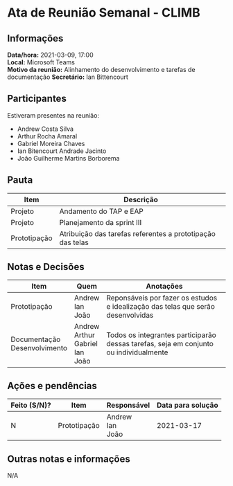 # Ata de Reunião Semanal - CLIMB

## Informações

**Data/hora:** 2021-03-09, 17:00  
**Local:** Microsoft Teams  
**Motivo da reunião:** Alinhamento do desenvolvimento e tarefas de documentação
**Secretário:** Ian Bittencourt

## Participantes

Estiveram presentes na reunião:

- Andrew Costa Silva
- Arthur Rocha Amaral
- Gabriel Moreira Chaves
- Ian Bitencourt Andrade Jacinto
- João Guilherme Martins Borborema

## Pauta

| Item         | Descrição                                                  |
| ------------ | ---------------------------------------------------------- |
| Projeto      | Andamento do TAP e EAP                                     |
| Projeto      | Planejamento da sprint III                                 |
| Prototipação | Atribuição das tarefas referentes a prototipação das telas |

## Notas e Decisões

| Item                                     | Quem                                                   | Anotações                                                                             |
| ---------------------------------------- | ------------------------------------------------------ | ------------------------------------------------------------------------------------- |
| Prototipação                             | Andrew <br/> Ian <br/> João                            | Reponsáveis por fazer os estudos e idealização das telas que serão desenvolvidas      |
| Documentação <br/> Desenvolvimento <br/> | Andrew <br/> Arthur <br/> Gabriel <br/> Ian <br/> João | Todos os integrantes participarão dessas tarefas, seja em conjunto ou individualmente |


## Ações e pendências

| Feito (S/N)? | Item         | Responsável                 | Data para solução |
| ------------ | ------------ | --------------------------- | ----------------- |
| N            | Prototipação | Andrew <br/> Ian <br/> João | 2021-03-17        |

## Outras notas e informações

N/A
